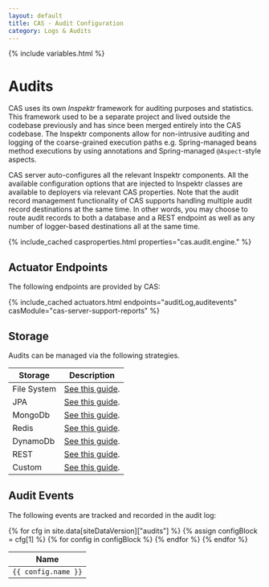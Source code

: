 ```yaml
---
layout: default
title: CAS - Audit Configuration
category: Logs & Audits
---
```

{% include variables.html %}

# Audits

CAS uses its own *Inspektr* framework for auditing purposes and statistics. This framework used to be a separate project
and lived outside the codebase previously and has since been merged entirely into the CAS codebase. The Inspektr components 
allow for non-intrusive auditing and logging of the coarse-grained execution paths e.g. Spring-managed 
beans method executions by using annotations and Spring-managed `@Aspect`-style aspects.

CAS server auto-configures all the relevant Inspektr components. All the available configuration
options that are injected to Inspektr classes are available to deployers via relevant CAS properties.
Note that the audit record management functionality of CAS supports handling multiple audit
record destinations at the same time. In other words, you may choose to route audit records
to both a database and a REST endpoint as well as any number of logger-based destinations all at the same time.

{% include_cached casproperties.html properties="cas.audit.engine." %}

## Actuator Endpoints

The following endpoints are provided by CAS:

{% include_cached actuators.html endpoints="auditLog,auditevents" casModule="cas-server-support-reports" %}

## Storage

Audits can be managed via the following strategies.

| Storage     | Description                             |
|-------------|-----------------------------------------|
| File System | [See this guide](Audits-File.html).     |
| JPA         | [See this guide](Audits-Database.html). |
| MongoDb     | [See this guide](Audits-MongoDb.html).  |
| Redis       | [See this guide](Audits-Redis.html).    |
| DynamoDb    | [See this guide](Audits-DynamoDb.html). |
| REST        | [See this guide](Audits-REST.html).     |
| Custom      | [See this guide](Audits-Custom.html).   |

## Audit Events

The following events are tracked and recorded in the audit log:

<table class="cas-datatable paginated-table" id="table-theme-properties">
    <thead>
        <tr>
          <th>Name</th>
        </tr>
    </thead>
    <tbody>
        {% for cfg in site.data[siteDataVersion]["audits"] %}
            {% assign configBlock = cfg[1] %}
            {% for config in configBlock %}
            <tr>
                <td>
                    <code>{{ config.name }}</code>
                </td>
            </tr>
            {% endfor %}
        {% endfor %}
    </tbody>
</table>
